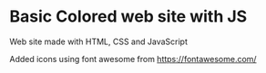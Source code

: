 # Basic Colored web site with JS

Web site made with HTML, CSS and JavaScript

Added icons using font awesome from https://fontawesome.com/
